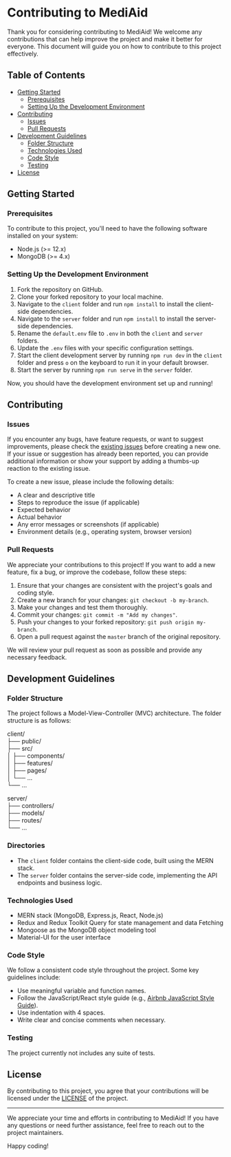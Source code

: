 # Contributing to MediAid

Thank you for considering contributing to MediAid! We welcome any contributions that can help improve the project and make it better for everyone. This document will guide you on how to contribute to this project effectively.

## Table of Contents

- [Getting Started](#getting-started)
  - [Prerequisites](#prerequisites)
  - [Setting Up the Development Environment](#setting-up-the-development-environment)
- [Contributing](#contributing)
  - [Issues](#issues)
  - [Pull Requests](#pull-requests)
- [Development Guidelines](#development-guidelines)
  - [Folder Structure](#folder-structure)
  - [Technologies Used](#technologies-used)
  - [Code Style](#code-style)
  - [Testing](#testing)
- [License](#license)

## Getting Started

### Prerequisites

To contribute to this project, you'll need to have the following software installed on your system:

- Node.js (>= 12.x)
- MongoDB (>= 4.x)

### Setting Up the Development Environment

1. Fork the repository on GitHub.
2. Clone your forked repository to your local machine.
3. Navigate to the `client` folder and run `npm install` to install the client-side dependencies.
4. Navigate to the `server` folder and run `npm install` to install the server-side dependencies.
5. Rename the `default.env` file to `.env` in both the `client` and `server` folders.
6. Update the `.env` files with your specific configuration settings.
7. Start the client development server by running `npm run dev` in the `client` folder and press `o` on the keyboard to run it in your default browser.
8. Start the server by running `npm run serve` in the `server` folder.

Now, you should have the development environment set up and running!

## Contributing

### Issues

If you encounter any bugs, have feature requests, or want to suggest improvements, please check the [existing issues](https://github.com/sharif-minhaz/mediaid/issues) before creating a new one. If your issue or suggestion has already been reported, you can provide additional information or show your support by adding a thumbs-up reaction to the existing issue.

To create a new issue, please include the following details:

- A clear and descriptive title
- Steps to reproduce the issue (if applicable)
- Expected behavior
- Actual behavior
- Any error messages or screenshots (if applicable)
- Environment details (e.g., operating system, browser version)

### Pull Requests

We appreciate your contributions to this project! If you want to add a new feature, fix a bug, or improve the codebase, follow these steps:

1. Ensure that your changes are consistent with the project's goals and coding style.
2. Create a new branch for your changes: `git checkout -b my-branch`.
3. Make your changes and test them thoroughly.
4. Commit your changes: `git commit -m "Add my changes"`.
5. Push your changes to your forked repository: `git push origin my-branch`.
6. Open a pull request against the `master` branch of the original repository.

We will review your pull request as soon as possible and provide any necessary feedback.

## Development Guidelines

### Folder Structure

The project follows a Model-View-Controller (MVC) architecture. The folder structure is as follows:

client/<br>
├── public/<br>
├── src/<br>
│ ├── components/<br>
│ ├── features/<br>
│ ├── pages/<br>
│ └── ...<br>
└── ...<br>

server/<br>
├── controllers/<br>
├── models/<br>
├── routes/<br>
└── ...<br>

### Directories
- The `client` folder contains the client-side code, built using the MERN stack.
- The `server` folder contains the server-side code, implementing the API endpoints and business logic.

### Technologies Used

- MERN stack (MongoDB, Express.js, React, Node.js)
- Redux and Redux Toolkit Query for state management and data Fetching
- Mongoose as the MongoDB object modeling tool
- Material-UI for the user interface

### Code Style

We follow a consistent code style throughout the project. Some key guidelines include:

- Use meaningful variable and function names.
- Follow the JavaScript/React style guide (e.g., [Airbnb JavaScript Style Guide](https://github.com/airbnb/javascript)).
- Use indentation with 4 spaces.
- Write clear and concise comments when necessary.

### Testing

The project currently not includes any suite of tests.

## License

By contributing to this project, you agree that your contributions will be licensed under the [LICENSE](LICENSE) of the project.

---

We appreciate your time and efforts in contributing to MediAid! If you have any questions or need further assistance, feel free to reach out to the project maintainers.

Happy coding!
